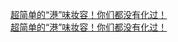   
[超简单的“港”味妆容！你们都没有化过！](http://www.dianyue.me/archives/692/v8zpbantvalip05f/)  
[超简单的“港”味妆容！你们都没有化过！](http://www.dianyue.me/archives/596/cfoyntrge2qusici/)